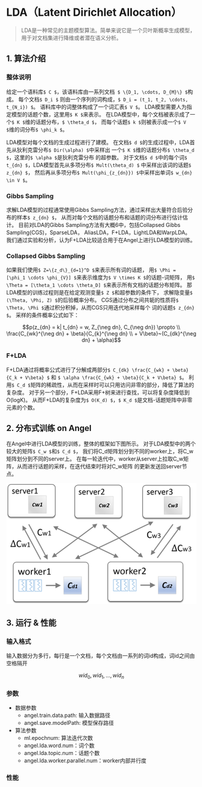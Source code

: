 # LDA（Latent Dirichlet Allocation）

> LDA是一种常见的主题模型算法。简单来说它是一个贝叶斯概率生成模型，用于对文档集进行降维或者潜在语义分析。



## 1. 算法介绍

### 整体说明
给定一个语料库``$ C $``，该语料库由一系列文档`` $ \{D_1, \cdots, D_{M}\} $``构成。
每个文档``$ D_i $`` 则由一个序列的词构成，``$ D_i = (t_1, t_2, \cdots, t_{N_i}) $``。
语料库中的词整体构成了一个词汇表``$ V $``。
LDA模型需要人为指定模型的话题个数，这里用``$ K $``来表示。
在LDA模型中，每个文档被表示成了一个``$ K $``维的话题分布，``$ \theta_d $``，
而每个话题``$ k $``则被表示成一个``$ V $``维的词分布``$ \phi_k $``。

LDA模型对每个文档的生成过程进行了建模。
在文档``$ d $``的生成过程中，LDA首先从狄利克雷分布``$ Dir(\alpha) $``中采样出
一个``$ K $``维的话题分布``$ \theta_d $``，这里的``$ \alpha $``是狄利克雷分布
的超参数。
对于文档``$ d $``中的每个词``$ t_{dn} $``，LDA模型首先从多项分布``$ Mult(\theta_d) $``
中采样出该词的话题``$ z_{dn} $``，
然后再从多项分布``$ Mult(\phi_{z_{dn}}) $``中采样出单词``$ w_{dn} \in V $``。

### Gibbs Sampling
求解LDA模型的过程通常使用Gibbs Sampling方法，通过采样出大量符合后验分布的样本``$ z_{dn} $``，
从而对每个文档的话题分布和话题的词分布进行估计估计。
目前对LDA的Gibbs Sampling方法有大概6中，包括Collapsed Gibbs Sampling(CGS)，SparseLDA，
AliasLDA，F+LDA，LightLDA和WarpLDA。
我们通过实验和分析，认为F+LDA比较适合用于在Angel上进行LDA模型的训练。

### Collapsed Gibbs Sampling
如果我们使用``$ Z=\{z_d\}_{d=1}^D $``来表示所有词的话题，
用``$ \Phi = [\phi_1 \cdots \phi_{V}] $``来表示维度为``$ V \times K $``的话题-词矩阵，
用``$ \Theta = [\theta_1 \cdots \theta_D] $``来表示所有文档的话题分布矩阵。
那LDA模型的训练过程则是在给定观测变量``$ Z $``和超参数的条件下，
求解隐变量``$ (\Theta, \Phi, Z) $``的后验概率分布。
CGS通过分布之间共轭的性质将``$ \Theta, \Phi $``通过积分积掉，从而CGS只用迭代地采样每个
词的话题``$ z_{dn} $``。
采样的条件概率公式如下：

```math
p(z_{dn} = k| t_{dn} = w, Z_{\neg dn}, C_{\neg dn}) \propto \\
			\frac{C_{wk}^{\neg dn} + \beta}{C_{k}^{\neg dn} \\
			+ V\beta}~(C_{dk}^{\neg dn}  + \alpha)
```

### F+LDA
F+LDA通过将概率公式进行了分解成两部分``$ C_{dk} \frac{C_{wk} + \beta}{C_k + V\beta} $``
和 ``$ \alpha \frac{C_{wk} + \beta}{C_k + V\beta} $``。
利用``$ C_d $``矩阵的稀疏性，从而在采样时可以只用访问非零的部分，降低了算法的复杂度。
对于另一个部分，F+LDA采用F+树来进行查找，可以将复杂度降低到O(logK)。
从而F+LDA的复杂度为``$ O(K_d) $``，``$ K_d $``是文档-话题矩阵中非零元素的个数。

## 2. 分布式训练 on Angel

在Angel中进行LDA模型的训练，整体的框架如下图所示。
对于LDA模型中的两个较大的矩阵``$ C_w $``和``$ C_d $``，
我们将C_d矩阵划分到不同的worker上，将C_w矩阵划分到不同的server上。
在每一轮迭代中，worker从server上拉取C_w矩阵，从而进行话题的采样，在迭代结束时将对C_w矩阵
的更新发送回server节点。

![Architecture for LDA on Angel](../img/lda_ps.png)

## 3. 运行 & 性能

### 输入格式

输入数据分为多行，每行是一个文档，每个文档由一系列的词id构成，词id之间由空格隔开

```math
	wid_0, wid_1, ..., wid_n 
```

### 参数

* 数据参数
  * angel.train.data.path: 输入数据路径
  * angel.save.modelPath: 模型保存路径
* 算法参数
  * ml.epochnum: 算法迭代次数
  * angel.lda.word.num：词个数
  * angel.lda.topic.num：话题个数
  * angel.lda.worker.parallel.num：worker内部并行度

### 性能

